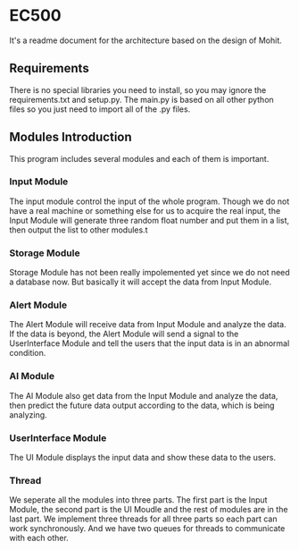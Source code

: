 
# EC500
It's a readme document for the architecture based on the design of Mohit.

## Requirements
There is no special libraries you need to install, so you may ignore the requirements.txt and setup.py. The main.py is based on all other python files so you just need to import all of the .py files.

## Modules Introduction
This program includes several modules and each of them is important.
### Input Module
The input module control the input of the whole program. Though we do not have a real machine or something else for us to acquire the real input, the Input Module will generate three random float number and put them in a list, then output the list to other modules.t

### Storage Module
Storage Module has not been really impolemented yet since we do not need a database now. But basically it will accept the data from Input Module.

### Alert Module
The Alert Module will receive data from Input Module and analyze the data. If the data is beyond, the Alert Module will send a signal to the UserInterface Module and tell the users that the input data is in an abnormal condition.

### AI Module
The AI Module also get data from the Input Module and analyze the data, then predict the future data output according to the data, which is being analyzing.

### UserInterface Module
The UI Module displays the input data and show these data to the users. 

### Thread
We seperate all the modules into three parts. The first part is the Input Module, the second part is the UI Moudle and the rest of modules are in the last part. We implement three threads for all three parts so each part can work synchronously. And we have two queues for threads to communicate with each other.
